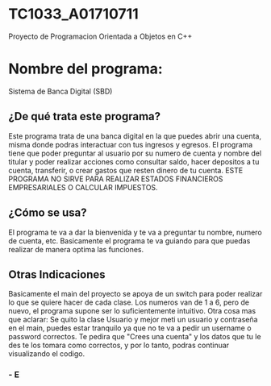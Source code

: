 # TC1033_A01710711
Proyecto de Programacion Orientada a Objetos en C++
# Nombre del programa: 
Sistema de Banca Digital (SBD)

## ¿De qué trata este programa?
Este programa trata de una banca digital en la que puedes abrir una cuenta, misma donde podras interactuar con tus ingresos y egresos. 
El programa tiene que poder preguntar al usuario por su numero de cuenta y nombre del titular y poder realizar acciones como consultar saldo, hacer depositos a tu cuenta, transferir, o crear gastos que resten dinero de tu cuenta. 
ESTE PROGRAMA NO SIRVE PARA REALIZAR ESTADOS FINANCIEROS EMPRESARIALES O CALCULAR IMPUESTOS. 
## ¿Cómo se usa?
El programa te va a dar la bienvenida y te va a preguntar tu nombre, numero de cuenta, etc. Basicamente el programa te va guiando para que puedas realizar de manera optima las funciones. 
## Otras Indicaciones
Basicamente el main del proyecto se apoya de un switch para poder realizar lo que se quiere hacer de cada clase. Los numeros van de 1 a 6, pero de nuevo, el programa supone ser lo suficientemente intuitivo. 
Otra cosa mas que aclarar: Se quito la clase Usuario y mejor meti un usuario y contraseña en el main, puedes estar tranquilo ya que no te va a pedir un username o password correctos. Te pedira que "Crees una cuenta" y los datos que tu le des te los tomara como correctos, y por lo tanto, podras continuar visualizando el codigo.

### - E
